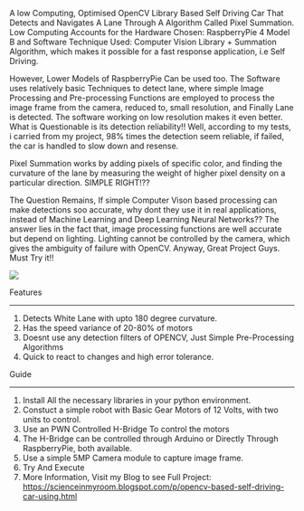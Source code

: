 A low Computing, Optimised OpenCV Library Based Self Driving Car That Detects and Navigates A Lane Through A Algorithm Called Pixel Summation. 
Low Computing Accounts for the Hardware Chosen: RaspberryPie 4 Model B and Software Technique Used: Computer Vision Library + Summation Algorithm, which makes it possible for a fast response application, i.e Self Driving.

However, Lower Models of RaspberryPie Can be used too. The Software uses relatively basic Techniques to detect lane, where simple Image Processing and Pre-processing Functions are employed to process the image frame from the camera, reduced to, small resolution, and Finally Lane is detected. The software working on low resolution makes it even better. What is Questionable is its detection reliability!! Well, according to my tests, i carried from my project, 98% times the detection seem reliable, if failed, the car is handled to slow down and resense.

Pixel Summation works by adding pixels of specific color, and finding the curvature of the lane by measuring the weight of higher pixel density on a particular direction. SIMPLE RIGHT!??

The Question Remains, If simple Computer Vison based processing can make detections soo accurate, why dont they use it in real applications, instead of Machine Learning and Deep Learning Neural Networks??
The answer lies in the fact that, image processing functions are well accurate but depend on lighting. Lighting cannot be controlled by the camera, which gives the ambiguity of failure with OpenCV.
Anyway, Great Project Guys. Must Try it!!

<img src="https://blogger.googleusercontent.com/img/b/R29vZ2xl/AVvXsEhFLVeSknDvlWhl1Vym6j-mc8VjNZ9i_zyPQHMOaBQaspKpEca1vonEk2CxNuM9nxrVtoUfQ71uBhx5aR_ncMr2ircn2kYTmxjzWRc2h3u0DqX3c4iUYwEytl-BNe43IcShxshwvHDwUftDOpNYlkeVLYIrPi2gPi8u0xVdR5cNOK0XyVERzS3fNNOcJ9Q/w554-h416/IMG_20231104_204959.jpg">

Features
**********
1. Detects White Lane with upto 180 degree curvature.
2. Has the speed variance of 20-80% of motors
3. Doesnt use any detection filters of OPENCV, Just Simple Pre-Processing Algorithms
4. Quick to react to changes and high error tolerance.

Guide
*******
1. Install All the necessary libraries in your python environment.
2. Constuct a simple robot with Basic Gear Motors of 12 Volts, with two units to control.
3. Use an PWN Controlled H-Bridge To control the motors
4. The H-Bridge can be controlled through Arduino or Directly Through RaspberryPie, both available.
5. Use a simple 5MP Camera module to capture image frame.
6. Try And Execute
7. More Information, Visit my Blog to see Full Project: https://scienceinmyroom.blogspot.com/p/opencv-based-self-driving-car-using.html
